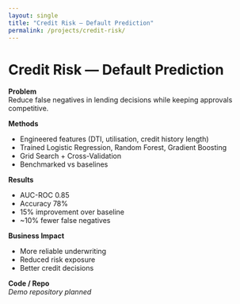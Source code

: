 ```yaml
---
layout: single
title: "Credit Risk — Default Prediction"
permalink: /projects/credit-risk/
---
```


# Credit Risk — Default Prediction

**Problem**  
Reduce false negatives in lending decisions while keeping approvals competitive.

**Methods**
- Engineered features (DTI, utilisation, credit history length)
- Trained Logistic Regression, Random Forest, Gradient Boosting
- Grid Search + Cross-Validation
- Benchmarked vs baselines

**Results**
- AUC-ROC 0.85
- Accuracy 78%
- 15% improvement over baseline
- ~10% fewer false negatives

**Business Impact**
- More reliable underwriting
- Reduced risk exposure
- Better credit decisions

**Code / Repo**  
*Demo repository planned*
